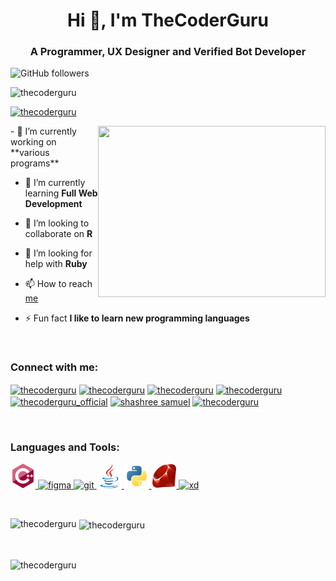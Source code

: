 <h1 align="center">Hi 👋, I'm TheCoderGuru</h1>
<h3 align="center">A Programmer, UX Designer and Verified Bot Developer</h3>

<img alt="GitHub followers" src="https://img.shields.io/github/followers/TheCoderGuru?style=social">
<p align="left"> <img src="https://komarev.com/ghpvc/?username=thecoderguru&label=Profile%20views&color=0e75b6&style=flat" alt="thecoderguru" /> </p>

<p align="left"> <a href="https://github.com/ryo-ma/github-profile-trophy"><img src="https://github-profile-trophy.vercel.app/?username=thecoderguru" alt="thecoderguru" /></a> </p>

<img align="right" height="274px" width="364px" src="https://cdn.dribbble.com/users/1025838/screenshots/6220885/devguy3.gif">
- 🔭 I’m currently working on **various programs**

- 🌱 I’m currently learning **Full Web Development**

- 👯 I’m looking to collaborate on **R**

- 🤝 I’m looking for help with **Ruby**

- 📫 How to reach <a href = "mailto: shashreeshachindrasamuel14@gmail.com">me</a>

- ⚡ Fun fact **I like to learn new programming languages**
<br>
<h3 align="left">Connect with me:</h3>
<p align="left">
<a href="https://codepen.io/thecoderguru" target="blank"><img align="center" src="https://raw.githubusercontent.com/rahuldkjain/github-profile-readme-generator/master/src/images/icons/Social/codepen.svg" alt="thecoderguru" height="30" width="40" /></a>
<a href="https://twitter.com/thecoderguru" target="blank"><img align="center" src="https://raw.githubusercontent.com/rahuldkjain/github-profile-readme-generator/master/src/images/icons/Social/twitter.svg" alt="thecoderguru" height="30" width="40" /></a>
<a href="https://stackoverflow.com/users/thecoderguru" target="blank"><img align="center" src="https://raw.githubusercontent.com/rahuldkjain/github-profile-readme-generator/master/src/images/icons/Social/stack-overflow.svg" alt="thecoderguru" height="30" width="40" /></a>
<a href="https://codesandbox.com/thecoderguru" target="blank"><img align="center" src="https://cdn.jsdelivr.net/npm/simple-icons@3.0.1/icons/codesandbox.svg" alt="thecoderguru" height="30" width="40" /></a>
<a href="https://instagram.com/thecoderguru_official" target="blank"><img align="center" src="https://raw.githubusercontent.com/rahuldkjain/github-profile-readme-generator/master/src/images/icons/Social/instagram.svg" alt="thecoderguru_official" height="30" width="40" /></a>
<a href="https://www.behance.net/shashree samuel" target="blank"><img align="center" src="https://raw.githubusercontent.com/rahuldkjain/github-profile-readme-generator/master/src/images/icons/Social/behance.svg" alt="shashree samuel" height="30" width="40" /></a>
<a href="https://www.youtube.com/c/thecoderguru" target="blank"><img align="center" src="https://raw.githubusercontent.com/rahuldkjain/github-profile-readme-generator/master/src/images/icons/Social/youtube.svg" alt="thecoderguru" height="30" width="40" /></a>
</p>
<br>
<h3 align="left">Languages and Tools:</h3>
<p align="left"> <a href="https://www.w3schools.com/cpp/" target="_blank"> <img src="https://raw.githubusercontent.com/devicons/devicon/master/icons/cplusplus/cplusplus-original.svg" alt="cplusplus" width="40" height="40"/> </a> <a href="https://www.figma.com/" target="_blank"> <img src="https://www.vectorlogo.zone/logos/figma/figma-icon.svg" alt="figma" width="40" height="40"/> </a> <a href="https://git-scm.com/" target="_blank"> <img src="https://www.vectorlogo.zone/logos/git-scm/git-scm-icon.svg" alt="git" width="40" height="40"/> </a> <a href="https://www.java.com" target="_blank"> <img src="https://raw.githubusercontent.com/devicons/devicon/master/icons/java/java-original.svg" alt="java" width="40" height="40"/> </a> <a href="https://www.python.org" target="_blank"> <img src="https://raw.githubusercontent.com/devicons/devicon/master/icons/python/python-original.svg" alt="python" width="40" height="40"/> </a> <a href="https://www.ruby-lang.org/en/" target="_blank"> <img src="https://raw.githubusercontent.com/devicons/devicon/master/icons/ruby/ruby-original.svg" alt="ruby" width="40" height="40"/> </a> <a href="https://www.adobe.com/products/xd.html" target="_blank"> <img src="https://cdn.worldvectorlogo.com/logos/adobe-xd.svg" alt="xd" width="40" height="40"/> </a> </p>
<br>
<p><img align="left" src="https://github-readme-stats.vercel.app/api/top-langs?username=thecoderguru&show_icons=true&locale=en&layout=compact" alt="thecoderguru" /></p>

<p>&nbsp;<img align="center" src="https://github-readme-stats.vercel.app/api?username=thecoderguru&show_icons=true&locale=en" alt="thecoderguru" /></p>
<br>
<p><img align="center" src="https://github-readme-streak-stats.herokuapp.com/?user=thecoderguru&" alt="thecoderguru" /></p>
